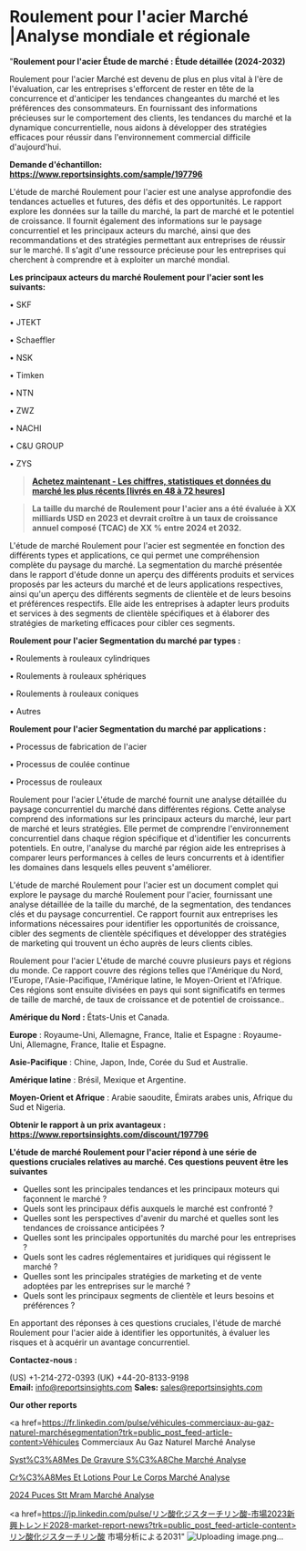 # Roulement pour l'acier Marché |Analyse mondiale et régionale

"<strong>Roulement pour l'acier Étude de marché : Étude détaillée (2024-2032)</strong>

Roulement pour l'acier Marché est devenu de plus en plus vital à l'ère de l'évaluation, car les entreprises s'efforcent de rester en tête de la concurrence et d'anticiper les tendances changeantes du marché et les préférences des consommateurs. En fournissant des informations précieuses sur le comportement des clients, les tendances du marché et la dynamique concurrentielle, nous aidons à développer des stratégies efficaces pour réussir dans l'environnement commercial difficile d'aujourd'hui.

<strong>Demande d'échantillon: <a href=https://www.reportsinsights.com/sample/197796>https://www.reportsinsights.com/sample/197796</a></strong>

L'étude de marché Roulement pour l'acier est une analyse approfondie des tendances actuelles et futures, des défis et des opportunités. Le rapport explore les données sur la taille du marché, la part de marché et le potentiel de croissance. Il fournit également des informations sur le paysage concurrentiel et les principaux acteurs du marché, ainsi que des recommandations et des stratégies permettant aux entreprises de réussir sur le marché. Il s'agit d'une ressource précieuse pour les entreprises qui cherchent à comprendre et à exploiter un marché mondial.

<strong>Les principaux acteurs du marché Roulement pour l'acier sont les suivants:</strong>

• SKF

• JTEKT

• Schaeffler

• NSK

• Timken

• NTN

• ZWZ

• NACHI

• C&U GROUP

• ZYS
<blockquote><a href=https://www.reportsinsights.com/buynow/197796><span style=text-decoration: underline;><strong>Achetez maintenant - Les chiffres, statistiques et données du marché les plus récents [livrés en 48 à 72 heures]</strong></span></a></blockquote>
<blockquote><span style=text-decoration: underline;><strong>La taille du marché de Roulement pour l'acier ans a été évaluée à XX milliards USD en 2023 et devrait croître à un taux de croissance annuel composé (TCAC) de XX % entre 2024 et 2032.</strong></span></blockquote>
L'étude de marché Roulement pour l'acier est segmentée en fonction des différents types et applications, ce qui permet une compréhension complète du paysage du marché. La segmentation du marché présentée dans le rapport d'étude donne un aperçu des différents produits et services proposés par les acteurs du marché et de leurs applications respectives, ainsi qu'un aperçu des différents segments de clientèle et de leurs besoins et préférences respectifs. Elle aide les entreprises à adapter leurs produits et services à des segments de clientèle spécifiques et à élaborer des stratégies de marketing efficaces pour cibler ces segments.

<strong>Roulement pour l'acier Segmentation du marché par types :</strong>

• Roulements à rouleaux cylindriques

• Roulements à rouleaux sphériques

• Roulements à rouleaux coniques

• Autres

<strong>Roulement pour l'acier Segmentation du marché par applications :</strong>

• Processus de fabrication de l'acier

• Processus de coulée continue

• Processus de rouleaux

Roulement pour l'acier L'étude de marché fournit une analyse détaillée du paysage concurrentiel du marché dans différentes régions. Cette analyse comprend des informations sur les principaux acteurs du marché, leur part de marché et leurs stratégies. Elle permet de comprendre l'environnement concurrentiel dans chaque région spécifique et d'identifier les concurrents potentiels. En outre, l'analyse du marché par région aide les entreprises à comparer leurs performances à celles de leurs concurrents et à identifier les domaines dans lesquels elles peuvent s'améliorer.

L'étude de marché Roulement pour l'acier est un document complet qui explore le paysage du marché Roulement pour l'acier, fournissant une analyse détaillée de la taille du marché, de la segmentation, des tendances clés et du paysage concurrentiel. Ce rapport fournit aux entreprises les informations nécessaires pour identifier les opportunités de croissance, cibler des segments de clientèle spécifiques et développer des stratégies de marketing qui trouvent un écho auprès de leurs clients cibles.

Roulement pour l'acier L'étude de marché couvre plusieurs pays et régions du monde. Ce rapport couvre des régions telles que l'Amérique du Nord, l'Europe, l'Asie-Pacifique, l'Amérique latine, le Moyen-Orient et l'Afrique. Ces régions sont ensuite divisées en pays qui sont significatifs en termes de taille de marché, de taux de croissance et de potentiel de croissance..

<strong>Amérique du Nord :</strong> États-Unis et Canada.

<strong>Europe</strong> : Royaume-Uni, Allemagne, France, Italie et Espagne : Royaume-Uni, Allemagne, France, Italie et Espagne.

<strong>Asie-Pacifique</strong> : Chine, Japon, Inde, Corée du Sud et Australie.

<strong>Amérique latine</strong> : Brésil, Mexique et Argentine.

<strong>Moyen-Orient et Afrique</strong> : Arabie saoudite, Émirats arabes unis, Afrique du Sud et Nigeria.

<strong>Obtenir le rapport à un prix avantageux : <a href=https://www.reportsinsights.com/discount/197796>https://www.reportsinsights.com/discount/197796</a></strong>

<strong>L'étude de marché Roulement pour l'acier répond à une série de questions cruciales relatives au marché. Ces questions peuvent être les suivantes</strong>
<ul>
  <li>Quelles sont les principales tendances et les principaux moteurs qui façonnent le marché ?</li>
  <li>Quels sont les principaux défis auxquels le marché est confronté ?</li>
  <li>Quelles sont les perspectives d'avenir du marché et quelles sont les tendances de croissance anticipées ?</li>
  <li>Quelles sont les principales opportunités du marché pour les entreprises ?</li>
  <li>Quels sont les cadres réglementaires et juridiques qui régissent le marché ?</li>
  <li>Quelles sont les principales stratégies de marketing et de vente adoptées par les entreprises sur le marché ?</li>
  <li>Quels sont les principaux segments de clientèle et leurs besoins et préférences ?</li>
</ul>
En apportant des réponses à ces questions cruciales, l'étude de marché Roulement pour l'acier aide à identifier les opportunités, à évaluer les risques et à acquérir un avantage concurrentiel.

<strong>Contactez-nous :</strong>

(US) +1-214-272-0393
(UK) +44-20-8133-9198
<strong>Email:</strong> <a>info@reportsinsights.com</a>
<strong>Sales:</strong> <a>sales@reportsinsights.com</a>

<strong>Our other reports</strong>

<a href=https://fr.linkedin.com/pulse/véhicules-commerciaux-au-gaz-naturel-marchésegmentation?trk=public_post_feed-article-content>Véhicules Commerciaux Au Gaz Naturel Marché Analyse</a>

<a href=https://www.linkedin.com/pulse/syst%C3%A8mes-de-gravure-s%C3%A8che-march%C3%A9-taille-part-uih8f/>Syst%C3%A8Mes De Gravure S%C3%A8Che Marché Analyse</a>

<a href=https://www.linkedin.com/pulse/cr%C3%A8mes-et-lotions-pour-le-corps-march%C3%A9s-analyse-riwqf/>Cr%C3%A8Mes Et Lotions Pour Le Corps Marché Analyse</a>

<a href=https://www.linkedin.com/pulse/2024-puces-stt-mram-march%C3%A9-segmentation-tendances-5evlc/>2024 Puces Stt Mram Marché Analyse</a>

<a href=https://jp.linkedin.com/pulse/リン酸化ジスターチリン酸-市場2023新興トレンド2028-market-report-news?trk=public_post_feed-article-content>リン酸化ジスターチリン酸 市場分析による2031</a>"
![Uploading image.png…]()
